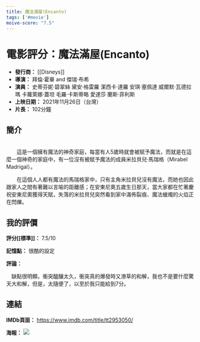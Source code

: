 ```yaml
---
title: 魔法滿屋(Encanto)
tags: ['#movie']
moive-score: "7.5"
---
```


# 電影評分：魔法滿屋(Encanto)
- **發行商：** [[Disneys]]
- **導演：** 拜倫·霍華 and 傑瑞·布希
- **演員：** 
    史蒂芬妮·碧翠絲
    黛安·格雷羅
    潔西卡·達羅
    安琪·塞佩達
    威爾默·瓦德拉瑪
    卡蘿萊娜·蓋坦
    毛羅·卡斯蒂略
    愛達莎
    蘭斯·菲利斯
- **上映日期：** 2021年11月26日（台灣）
- **片長：** 102分鐘

## 簡介
<br>&emsp;&emsp;這是一個擁有魔法的神奇家庭，每當有人5歲時就會被賦予魔法，而就是在這麼一個神奇的家庭中，有一位沒有被賦予魔法的成員米拉貝兒·馬瑞格（Mirabel Madrigal）。

&emsp;&emsp;在這個人人都有魔法的馬瑞格家中，只有主角米拉貝兒沒有魔法，而她也因此跟家人之間有著難以言喻的距離感；在安東尼奧五歲生日那天，當大家都在忙著慶祝安東尼奧獲得天賦，失落的米拉貝兒突然看到家中滿佈裂痕、魔法蠟燭的火焰正在閃爍。


## 我的評價
**評分[[標準]]：** 7.5/10

**記憶點：** 很酷的設定

**評論：**

&emsp;缺點很明顯，衝突醞釀太久，衝突真的爆發時又潦草的和解，我也不是要什麼驚天大和解，但是，太隨便了，以至於我只能給到7分。
## 連結
**IMDb頁面：** https://www.imdb.com/title/tt2953050/ 

**海報：** 
![](MV5BNjE5NzA4ZDctOTJkZi00NzM0LTkwOTYtMDI4MmNkMzIxODhkXkEyXkFqcGdeQXVyNjY1MTg4Mzc@._V1_FMjpg_UY3000_.jpg)